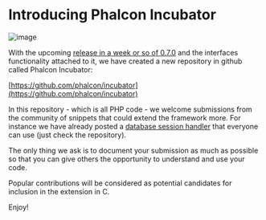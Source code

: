 <!--
slug: introducing-phalcon-incubator
date: Mon Nov 26 2012 15:06:00 GMT-0500 (EST)
tags: phalcon, php, incubator
title: Introducing Phalcon Incubator
id: 36607223097
link: http://blog.phalconphp.com/post/36607223097/introducing-phalcon-incubator
raw: {"blog_name":"phalconphp","id":36607223097,"post_url":"http://blog.phalconphp.com/post/36607223097/introducing-phalcon-incubator","slug":"introducing-phalcon-incubator","type":"text","date":"2012-11-26 20:06:00 GMT","timestamp":1353960360,"state":"published","format":"html","reblog_key":"0T1qrTVr","tags":["phalcon","php","incubator"],"short_url":"http://tmblr.co/Z6PumvY5zUKv","highlighted":[],"note_count":0,"source_url":"https://github.com/phalcon/incubator","source_title":"github.com","title":"Introducing Phalcon Incubator","body":"<div><img alt=\"image\" src=\"hhttp://static.phalconphp.com/blog/img/egg.png\"/></div>\n<p>With the upcoming <a href=\"http://blog.phalconphp.com/post/36213237029/phalcon-0-7-0-beta-released\">release in a week or so of 0.7.0</a> and the interfaces functionality attached to it, we have created a new repository in github called Phalcon Incubator:</p>\n<p><a href=\"https://github.com/phalcon/incubator\" target=\"_blank\">https://github.com/phalcon/incubator</a></p>\n<p>In this repository - which is all PHP code - we welcome submissions from the community of snippets that could extend the framework more. For instance we have already posted a <a href=\"https://github.com/phalcon/incubator/tree/master/Library/Phalcon/Session/Adapter\">database session handler</a> that everyone can use (just check the repository).</p>\n<p>The only thing we ask is to document your submission as much as possible so that you can give others the opportunity to understand and use your code.</p>\n<p>Popular contributions will be considered as potential candidates for inclusion in the extension in C.</p>\n<p>Enjoy!</p>","reblog":{"tree_html":"","comment":"<div><img alt=\"image\" src=\"hhttp://static.phalconphp.com/blog/img/egg.png\"></div>\n<p>With the upcoming <a href=\"http://blog.phalconphp.com/post/36213237029/phalcon-0-7-0-beta-released\">release in a week or so of 0.7.0</a> and the interfaces functionality attached to it, we have created a new repository in github called Phalcon Incubator:</p>\n<p><a href=\"https://github.com/phalcon/incubator\" target=\"_blank\">https://github.com/phalcon/incubator</a></p>\n<p>In this repository - which is all PHP code - we welcome submissions from the community of snippets that could extend the framework more. For instance we have already posted a <a href=\"https://github.com/phalcon/incubator/tree/master/Library/Phalcon/Session/Adapter\">database session handler</a> that everyone can use (just check the repository).</p>\n<p>The only thing we ask is to document your submission as much as possible so that you can give others the opportunity to understand and use your code.</p>\n<p>Popular contributions will be considered as potential candidates for inclusion in the extension in C.</p>\n<p>Enjoy!</p>"},"trail":[{"blog":{"name":"phalconphp","theme":{"header_full_width":1117,"header_full_height":426,"header_focus_width":758,"header_focus_height":426,"avatar_shape":"square","background_color":"#FAFAFA","body_font":"Helvetica Neue","header_bounds":"0,937,426,179","header_image":"http://static.tumblr.com/be2b0380984b972b47699d457f4c0ffb/ivjir8a/815nn0qo7/tumblr_static_28z87js742xwowwo0kco04ogs.jpg","header_image_focused":"http://static.tumblr.com/be2b0380984b972b47699d457f4c0ffb/ivjir8a/laHnn0qo9/tumblr_static_tumblr_static_28z87js742xwowwo0kco04ogs_focused_v3.jpg","header_image_scaled":"http://static.tumblr.com/be2b0380984b972b47699d457f4c0ffb/ivjir8a/815nn0qo7/tumblr_static_28z87js742xwowwo0kco04ogs_2048_v2.jpg","header_stretch":true,"link_color":"#529ECC","show_avatar":true,"show_description":true,"show_header_image":true,"show_title":true,"title_color":"#444444","title_font":"Gibson","title_font_weight":"bold"}},"post":{"id":"36607223097"},"content":"<div><img alt=\"image\" src=\"hhttp://static.phalconphp.com/blog/img/egg.png\"></div>\n<p>With the upcoming <a href=\"http://blog.phalconphp.com/post/36213237029/phalcon-0-7-0-beta-released\">release in a week or so of 0.7.0</a> and the interfaces functionality attached to it, we have created a new repository in github called Phalcon Incubator:</p>\n<p><a href=\"https://github.com/phalcon/incubator\" target=\"_blank\">https://github.com/phalcon/incubator</a></p>\n<p>In this repository - which is all PHP code - we welcome submissions from the community of snippets that could extend the framework more. For instance we have already posted a <a href=\"https://github.com/phalcon/incubator/tree/master/Library/Phalcon/Session/Adapter\">database session handler</a> that everyone can use (just check the repository).</p>\n<p>The only thing we ask is to document your submission as much as possible so that you can give others the opportunity to understand and use your code.</p>\n<p>Popular contributions will be considered as potential candidates for inclusion in the extension in C.</p>\n<p>Enjoy!</p>","content_raw":"<div><img alt=\"image\" src=\"hhttp://static.phalconphp.com/blog/img/egg.png\"></div>\r\n<p>With the upcoming <a href=\"http://blog.phalconphp.com/post/36213237029/phalcon-0-7-0-beta-released\">release in a week or so of 0.7.0</a> and the interfaces functionality attached to it, we have created a new repository in github called Phalcon Incubator:</p>\r\n<p><a href=\"https://github.com/phalcon/incubator\" target=\"_blank\">https://github.com/phalcon/incubator</a></p>\r\n<p>In this repository - which is all PHP code - we welcome submissions from the community of snippets that could extend the framework more. For instance we have already posted a <a href=\"https://github.com/phalcon/incubator/tree/master/Library/Phalcon/Session/Adapter\">database session handler</a> that everyone can use (just check the repository).</p>\r\n<p>The only thing we ask is to document your submission as much as possible so that you can give others the opportunity to understand and use your code.</p>\r\n<p>Popular contributions will be considered as potential candidates for inclusion in the extension in C.</p>\r\n<p>Enjoy!</p>","is_current_item":true,"is_root_item":true}]}
publish: 2012-11-026
-->


Introducing Phalcon Incubator
=============================

![image](hhttp://static.phalconphp.com/blog/img/egg.png)

With the upcoming [release in a week or so of
0.7.0](http://blog.phalconphp.com/post/36213237029/phalcon-0-7-0-beta-released)
and the interfaces functionality attached to it, we have created a new
repository in github called Phalcon Incubator:

[https://github.com/phalcon/incubator](https://github.com/phalcon/incubator)

In this repository - which is all PHP code - we welcome submissions from
the community of snippets that could extend the framework more. For
instance we have already posted a [database session
handler](https://github.com/phalcon/incubator/tree/master/Library/Phalcon/Session/Adapter)
that everyone can use (just check the repository).

The only thing we ask is to document your submission as much as possible
so that you can give others the opportunity to understand and use your
code.

Popular contributions will be considered as potential candidates for
inclusion in the extension in C.

Enjoy!


